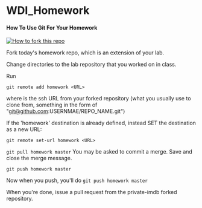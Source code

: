 WDI_Homework 
=================

#### How To Use Git For Your Homework
[![How to fork this
repo](https://github-images.s3.amazonaws.com/help/Bootcamp-Fork.png)](../../fork)

Fork today's homework repo, which is an extension of your lab. 

Change directories to the lab repository that you worked on in class.

Run 

``git remote add homework <URL>``

where <URL> is the ssh URL from your forked repository (what you usually use to clone from, 
something in the form of "git@github.com:USERNMAE/REPO_NAME.git")

If the 'homework' destination is already defined, instead SET the destination as a new URL:

``git remote set-url homework <URL>`` 

``git pull homework master``
You may be asked to commit a merge. Save and close the merge message. 

``git push homework master``

Now when you push, you'll do 
``git push homework master``

When you're done, issue a pull request from the private-imdb forked repository. 


